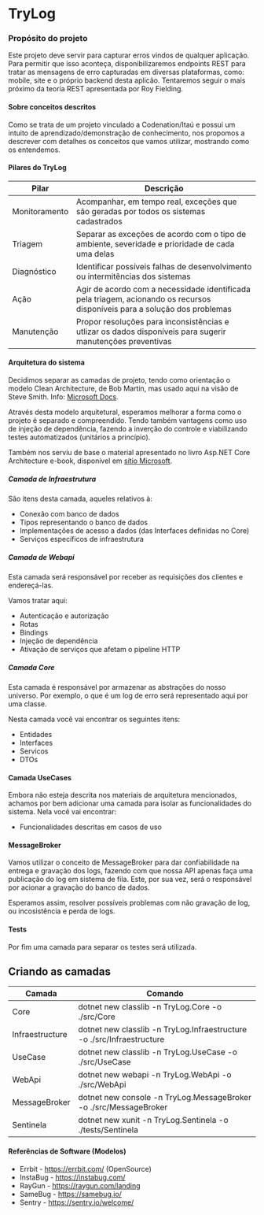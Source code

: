 # TryLog

### Propósito do projeto

Este projeto deve servir para capturar erros vindos de qualquer aplicação. Para permitir que isso aconteça,  disponibilizaremos endpoints REST para tratar as mensagens de erro capturadas em diversas plataformas, como: mobile, site e o próprio backend desta aplicão. Tentaremos seguir o mais próximo da teoria REST apresentada por Roy Fielding.

#### Sobre conceitos descritos

Como se trata de um projeto vinculado a Codenation/Itaú e possui um intuito de aprendizado/demonstração de conhecimento, nos propomos a descrever com detalhes os conceitos que vamos utilizar, mostrando como os entendemos.

#### Pilares do TryLog

Pilar     |  Descrição |
--------- | -----------
Monitoramento | Acompanhar, em tempo real, exceções que são geradas por todos os sistemas cadastrados
Triagem | Separar as exceções de acordo com o tipo de ambiente, severidade e prioridade de cada uma delas
Diagnóstico | Identificar possíveis falhas de desenvolvimento ou intermitências dos sistemas
Ação | Agir de acordo com a necessidade identificada pela triagem, acionando os recursos disponíveis para a solução dos problemas
Manutenção | Propor resoluções para inconsistências e utlizar os dados disponíveis para sugerir manutenções preventivas

#### Arquitetura do sistema

Decidimos separar as camadas de projeto, tendo como orientação o modelo Clean Architecture, de Bob Martin, mas usado aqui na visão de Steve Smith. Info: [Microsoft Docs](https://docs.microsoft.com/en-us/dotnet/architecture/modern-web-apps-azure/common-web-application-architectures).

Através desta modelo arquitetural, esperamos melhorar a forma como o projeto é separado e compreendido. Tendo também vantagens como uso de injeção de dependência, fazendo a inverção do controle e viabilizando testes automatizados (unitários a princípio).

Também nos serviu de base o material apresentado no livro Asp.NET Core Architecture e-book, disponível em [sítio Microsoft](https://dotnet.microsoft.com/download/e-book/aspnet/pdf).

##### Camada de Infraestrutura

São itens desta camada, aqueles relativos à:

* Conexão com banco de dados
* Tipos representando o banco de dados
* Implementações de acesso a dados (das Interfaces definidas no Core)
* Serviços específicos de infraestrutura

##### Camada de Webapi

Esta camada será responsável por receber as requisições dos clientes e endereçá-las.

Vamos tratar aqui:

* Autenticação e autorização
* Rotas
* Bindings
* Injeção de dependência
* Ativação de serviços que afetam o pipeline HTTP


##### Camada Core

Esta camada é responsável por armazenar as abstrações do nosso universo. Por exemplo, o que é um log de erro será representado aqui por uma classe.

Nesta camada você vai encontrar os seguintes itens:

* Entidades
* Interfaces
* Servicos
* DTOs


#### Camada UseCases

Embora não esteja descrita nos materiais de arquitetura mencionados, achamos por bem adicionar uma camada para isolar as funcionalidades do sistema. Nela você vai encontrar:

* Funcionalidades descritas em casos de uso

#### MessageBroker

Vamos utilizar o conceito de MessageBroker para dar confiabilidade na entrega e gravação dos logs, fazendo com que nossa API apenas faça uma publicação do log em sistema de fila. Este, por sua vez, será o responsável por acionar a gravação do banco de dados.

Esperamos assim, resolver possíveis problemas com não gravação de log, ou incosistência e perda de logs.

#### Tests

Por fim uma camada para separar os testes será utilizada.

## Criando as camadas

Camada | Comando |
------ | --------
Core | dotnet new classlib -n TryLog.Core -o ./src/Core
Infraestructure | dotnet new classlib -n TryLog.Infraestructure -o ./src/Infraestructure
UseCase | dotnet new classlib -n TryLog.UseCase -o ./src/UseCase
WebApi | dotnet new webapi -n TryLog.WebApi -o ./src/WebApi
MessageBroker | dotnet new console -n TryLog.MessageBroker -o ./src/MessageBroker
Sentinela | dotnet new xunit -n TryLog.Sentinela -o ./tests/Sentinela


#### Referências de Software (Modelos)

* Errbit - https://errbit.com/ (OpenSource)
* InstaBug - https://instabug.com/
* RayGun - https://raygun.com/landing
* SameBug - https://samebug.io/
* Sentry - https://sentry.io/welcome/




